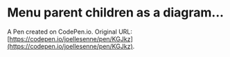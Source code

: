 # Menu parent children as a diagram...

A Pen created on CodePen.io. Original URL: [https://codepen.io/joellesenne/pen/KGJkz](https://codepen.io/joellesenne/pen/KGJkz).


